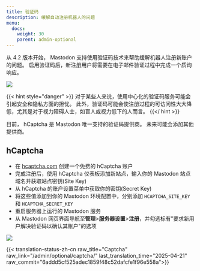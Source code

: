 ```yaml
---
title: 验证码
description: 缓解自动注册机器人的问题
menu:
  docs:
    weight: 30
    parent: admin-optional
---
```


从 4.2 版本开始， Mastodon 支持使用验证码技术来帮助缓解机器人注册新账户的问题。
启用验证码后，新注册用户将需要在电子邮件验证过程中完成一个质询响应。

![](/assets/captcha/user-view.png)

{{< hint style="danger" >}}
对于某些人来说，使用中心化的验证码服务可能会引起安全和隐私方面的担忧。
此外，验证码可能会使注册过程的可访问性大大降低，尤其是对于视力障碍人士，如盲人或视力低下的人而言。
{{</ hint >}}

目前， hCaptcha 是 Mastodon 唯一支持的验证码提供商。
未来可能会添加其他提供商。

## hCaptcha

- 在 [hcaptcha.com](https://www.hcaptcha.com) 创建一个免费的 hCaptcha 账户
- 完成注册后，使用 hCaptcha 仪表板添加新站点，输入你的 Mastodon 站点域名并获取站点密钥(Site Key)
- 从 hCaptcha 的账户设置菜单中获取你的密钥(Secret Key)
- 将这些值添加到你的 Mastodon 环境配置中，分别添加 `HCAPTCHA_SITE_KEY` 和 `HCAPTCHA_SECRET_KEY`
- 重启服务器上运行的 Mastodon 服务
- 从 Mastodon 网页界面导航至**管理**>**服务器设置**>**注册**，并勾选标有"要求新用户解决验证码以确认其账户"的选项

![](/assets/captcha/admin-view.png)

{{< translation-status-zh-cn raw_title="Captcha" raw_link="/admin/optional/captcha/" last_translation_time="2025-04-21" raw_commit="6addd5cf525adec1859f48c52dafcfe1f96e558a">}}
